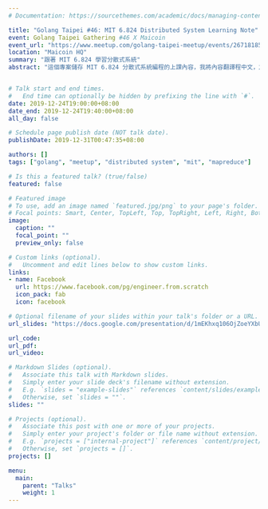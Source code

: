 ```yaml
---
# Documentation: https://sourcethemes.com/academic/docs/managing-content/

title: "Golang Taipei #46: MIT 6.824 Distributed System Learning Note"
event: Golang Taipei Gathering #46 X Maicoin
event_url: "https://www.meetup.com/golang-taipei-meetup/events/267181856/"
location: "Maicoin HQ"
summary: "跟著 MIT 6.824 學習分散式系統"
abstract: "這個專案儲存 MIT 6.824 分散式系統編程的上課內容，我將內容翻譯程中文，加上個人學習筆記"


# Talk start and end times.
#   End time can optionally be hidden by prefixing the line with `#`.
date: 2019-12-24T19:00:00+08:00
date_end: 2019-12-24T19:40:00+08:00
all_day: false

# Schedule page publish date (NOT talk date).
publishDate: 2019-12-31T00:47:35+08:00

authors: []
tags: ["golang", "meetup", "distributed system", "mit", "mapreduce"]

# Is this a featured talk? (true/false)
featured: false

# Featured image
# To use, add an image named `featured.jpg/png` to your page's folder. 
# Focal points: Smart, Center, TopLeft, Top, TopRight, Left, Right, BottomLeft, Bottom, BottomRight.
image:
  caption: ""
  focal_point: ""
  preview_only: false

# Custom links (optional).
#   Uncomment and edit lines below to show custom links.
links:
- name: Facebook
  url: https://www.facebook.com/pg/engineer.from.scratch
  icon_pack: fab
  icon: facebook

# Optional filename of your slides within your talk's folder or a URL.
url_slides: "https://docs.google.com/presentation/d/1mEKhxq106OjZoeYXbUZ8B7L6aYuYMRHgoH66YOdtd1k/edit?usp=sharing"

url_code:
url_pdf:
url_video: 

# Markdown Slides (optional).
#   Associate this talk with Markdown slides.
#   Simply enter your slide deck's filename without extension.
#   E.g. `slides = "example-slides"` references `content/slides/example-slides.md`.
#   Otherwise, set `slides = ""`.
slides: ""

# Projects (optional).
#   Associate this post with one or more of your projects.
#   Simply enter your project's folder or file name without extension.
#   E.g. `projects = ["internal-project"]` references `content/project/deep-learning/index.md`.
#   Otherwise, set `projects = []`.
projects: []

menu:
  main:
    parent: "Talks"
    weight: 1
---
```

